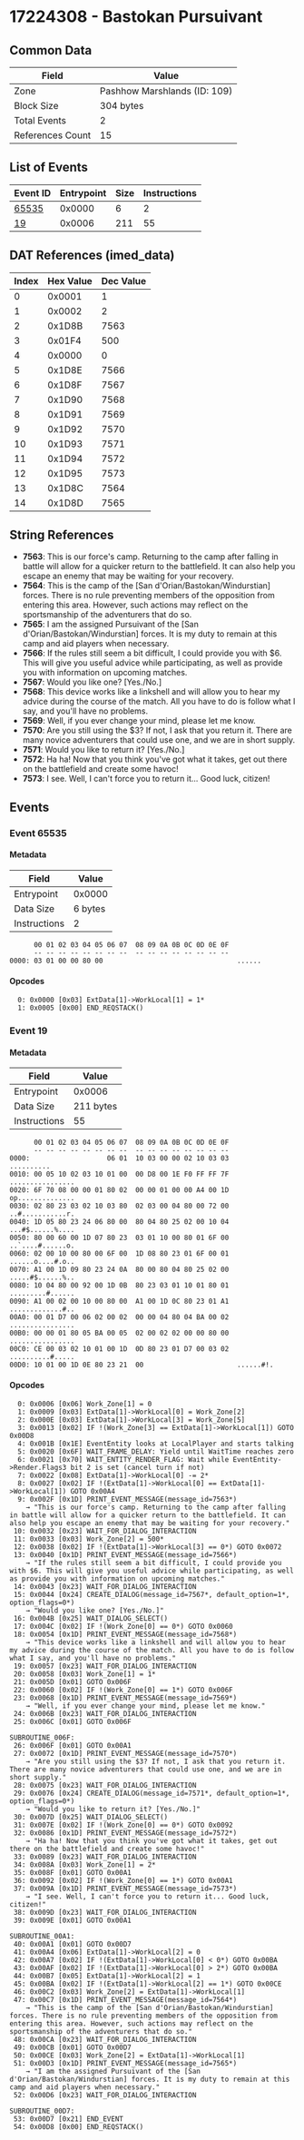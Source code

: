 # 17224308 - Bastokan Pursuivant

## Common Data

| Field            | Value                        |
|------------------|------------------------------|
| Zone             | Pashhow Marshlands (ID: 109) |
| Block Size       | 304 bytes                    |
| Total Events     | 2                            |
| References Count | 15                           |

## List of Events

| Event ID              | Entrypoint   |   Size |   Instructions |
|-----------------------|--------------|--------|----------------|
| [65535](#event-65535) | 0x0000       |      6 |              2 |
| [19](#event-19)       | 0x0006       |    211 |             55 |

## DAT References (imed_data)

|   Index | Hex Value   |   Dec Value |
|---------|-------------|-------------|
|       0 | 0x0001      |           1 |
|       1 | 0x0002      |           2 |
|       2 | 0x1D8B      |        7563 |
|       3 | 0x01F4      |         500 |
|       4 | 0x0000      |           0 |
|       5 | 0x1D8E      |        7566 |
|       6 | 0x1D8F      |        7567 |
|       7 | 0x1D90      |        7568 |
|       8 | 0x1D91      |        7569 |
|       9 | 0x1D92      |        7570 |
|      10 | 0x1D93      |        7571 |
|      11 | 0x1D94      |        7572 |
|      12 | 0x1D95      |        7573 |
|      13 | 0x1D8C      |        7564 |
|      14 | 0x1D8D      |        7565 |

## String References

- **7563**: This is our force's camp. Returning to the camp after falling in battle will allow for a quicker return to the battlefield. It can also help you escape an enemy that may be waiting for your recovery.
- **7564**: This is the camp of the [San d'Orian/Bastokan/Windurstian] forces. There is no rule preventing members of the opposition from entering this area. However, such actions may reflect on the sportsmanship of the adventurers that do so.
- **7565**: I am the assigned Pursuivant of the [San d'Orian/Bastokan/Windurstian] forces. It is my duty to remain at this camp and aid players when necessary.
- **7566**: If the rules still seem a bit difficult, I could provide you with $6. This will give you useful advice while participating, as well as provide you with information on upcoming matches.
- **7567**: Would you like one? [Yes./No.]
- **7568**: This device works like a linkshell and will allow you to hear my advice during the course of the match. All you have to do is follow what I say, and you'll have no problems.
- **7569**: Well, if you ever change your mind, please let me know.
- **7570**: Are you still using the $3? If not, I ask that you return it. There are many novice adventurers that could use one, and we are in short supply.
- **7571**: Would you like to return it? [Yes./No.]
- **7572**: Ha ha! Now that you think you've got what it takes, get out there on the battlefield and create some havoc!
- **7573**: I see. Well, I can't force you to return it... Good luck, citizen!

## Events

### Event 65535

#### Metadata

| Field        | Value   |
|--------------|---------|
| Entrypoint   | 0x0000  |
| Data Size    | 6 bytes |
| Instructions | 2       |

```
      00 01 02 03 04 05 06 07  08 09 0A 0B 0C 0D 0E 0F
      -- -- -- -- -- -- -- --  -- -- -- -- -- -- -- --
0000: 03 01 00 00 80 00                                 ......          
```

#### Opcodes

```
  0: 0x0000 [0x03] ExtData[1]->WorkLocal[1] = 1*
  1: 0x0005 [0x00] END_REQSTACK()
```

### Event 19

#### Metadata

| Field        | Value     |
|--------------|-----------|
| Entrypoint   | 0x0006    |
| Data Size    | 211 bytes |
| Instructions | 55        |

```
      00 01 02 03 04 05 06 07  08 09 0A 0B 0C 0D 0E 0F
      -- -- -- -- -- -- -- --  -- -- -- -- -- -- -- --
0000:                   06 01  10 03 00 00 02 10 03 03        ..........
0010: 00 05 10 02 03 10 01 00  00 D8 00 1E F0 FF FF 7F  ................
0020: 6F 70 08 00 00 01 80 02  00 00 01 00 00 A4 00 1D  op..............
0030: 02 80 23 03 02 10 03 80  02 03 00 04 80 00 72 00  ..#...........r.
0040: 1D 05 80 23 24 06 80 00  80 04 80 25 02 00 10 04  ...#$......%....
0050: 80 00 60 00 1D 07 80 23  03 01 10 00 80 01 6F 00  ..`....#......o.
0060: 02 00 10 00 80 00 6F 00  1D 08 80 23 01 6F 00 01  ......o....#.o..
0070: A1 00 1D 09 80 23 24 0A  80 00 80 04 80 25 02 00  .....#$......%..
0080: 10 04 80 00 92 00 1D 0B  80 23 03 01 10 01 80 01  .........#......
0090: A1 00 02 00 10 00 80 00  A1 00 1D 0C 80 23 01 A1  .............#..
00A0: 00 01 D7 00 06 02 00 02  00 00 04 80 04 BA 00 02  ................
00B0: 00 00 01 80 05 BA 00 05  02 00 02 02 00 00 80 00  ................
00C0: CE 00 03 02 10 01 00 1D  0D 80 23 01 D7 00 03 02  ..........#.....
00D0: 10 01 00 1D 0E 80 23 21  00                       ......#!.       
```

#### Opcodes

```
  0: 0x0006 [0x06] Work_Zone[1] = 0
  1: 0x0009 [0x03] ExtData[1]->WorkLocal[0] = Work_Zone[2]
  2: 0x000E [0x03] ExtData[1]->WorkLocal[3] = Work_Zone[5]
  3: 0x0013 [0x02] IF !(Work_Zone[3] == ExtData[1]->WorkLocal[1]) GOTO 0x00D8
  4: 0x001B [0x1E] EventEntity looks at LocalPlayer and starts talking
  5: 0x0020 [0x6F] WAIT_FRAME_DELAY: Yield until WaitTime reaches zero
  6: 0x0021 [0x70] WAIT_ENTITY_RENDER_FLAG: Wait while EventEntity->Render.Flags3 bit 2 is set (cancel turn if not)
  7: 0x0022 [0x08] ExtData[1]->WorkLocal[0] -= 2*
  8: 0x0027 [0x02] IF !(ExtData[1]->WorkLocal[0] == ExtData[1]->WorkLocal[1]) GOTO 0x00A4
  9: 0x002F [0x1D] PRINT_EVENT_MESSAGE(message_id=7563*)
    → "This is our force's camp. Returning to the camp after falling in battle will allow for a quicker return to the battlefield. It can also help you escape an enemy that may be waiting for your recovery."
 10: 0x0032 [0x23] WAIT_FOR_DIALOG_INTERACTION
 11: 0x0033 [0x03] Work_Zone[2] = 500*
 12: 0x0038 [0x02] IF !(ExtData[1]->WorkLocal[3] == 0*) GOTO 0x0072
 13: 0x0040 [0x1D] PRINT_EVENT_MESSAGE(message_id=7566*)
    → "If the rules still seem a bit difficult, I could provide you with $6. This will give you useful advice while participating, as well as provide you with information on upcoming matches."
 14: 0x0043 [0x23] WAIT_FOR_DIALOG_INTERACTION
 15: 0x0044 [0x24] CREATE_DIALOG(message_id=7567*, default_option=1*, option_flags=0*)
    → "Would you like one? [Yes./No.]"
 16: 0x004B [0x25] WAIT_DIALOG_SELECT()
 17: 0x004C [0x02] IF !(Work_Zone[0] == 0*) GOTO 0x0060
 18: 0x0054 [0x1D] PRINT_EVENT_MESSAGE(message_id=7568*)
    → "This device works like a linkshell and will allow you to hear my advice during the course of the match. All you have to do is follow what I say, and you'll have no problems."
 19: 0x0057 [0x23] WAIT_FOR_DIALOG_INTERACTION
 20: 0x0058 [0x03] Work_Zone[1] = 1*
 21: 0x005D [0x01] GOTO 0x006F
 22: 0x0060 [0x02] IF !(Work_Zone[0] == 1*) GOTO 0x006F
 23: 0x0068 [0x1D] PRINT_EVENT_MESSAGE(message_id=7569*)
    → "Well, if you ever change your mind, please let me know."
 24: 0x006B [0x23] WAIT_FOR_DIALOG_INTERACTION
 25: 0x006C [0x01] GOTO 0x006F

SUBROUTINE_006F:
 26: 0x006F [0x01] GOTO 0x00A1
 27: 0x0072 [0x1D] PRINT_EVENT_MESSAGE(message_id=7570*)
    → "Are you still using the $3? If not, I ask that you return it. There are many novice adventurers that could use one, and we are in short supply."
 28: 0x0075 [0x23] WAIT_FOR_DIALOG_INTERACTION
 29: 0x0076 [0x24] CREATE_DIALOG(message_id=7571*, default_option=1*, option_flags=0*)
    → "Would you like to return it? [Yes./No.]"
 30: 0x007D [0x25] WAIT_DIALOG_SELECT()
 31: 0x007E [0x02] IF !(Work_Zone[0] == 0*) GOTO 0x0092
 32: 0x0086 [0x1D] PRINT_EVENT_MESSAGE(message_id=7572*)
    → "Ha ha! Now that you think you've got what it takes, get out there on the battlefield and create some havoc!"
 33: 0x0089 [0x23] WAIT_FOR_DIALOG_INTERACTION
 34: 0x008A [0x03] Work_Zone[1] = 2*
 35: 0x008F [0x01] GOTO 0x00A1
 36: 0x0092 [0x02] IF !(Work_Zone[0] == 1*) GOTO 0x00A1
 37: 0x009A [0x1D] PRINT_EVENT_MESSAGE(message_id=7573*)
    → "I see. Well, I can't force you to return it... Good luck, citizen!"
 38: 0x009D [0x23] WAIT_FOR_DIALOG_INTERACTION
 39: 0x009E [0x01] GOTO 0x00A1

SUBROUTINE_00A1:
 40: 0x00A1 [0x01] GOTO 0x00D7
 41: 0x00A4 [0x06] ExtData[1]->WorkLocal[2] = 0
 42: 0x00A7 [0x02] IF !(ExtData[1]->WorkLocal[0] < 0*) GOTO 0x00BA
 43: 0x00AF [0x02] IF !(ExtData[1]->WorkLocal[0] > 2*) GOTO 0x00BA
 44: 0x00B7 [0x05] ExtData[1]->WorkLocal[2] = 1
 45: 0x00BA [0x02] IF !(ExtData[1]->WorkLocal[2] == 1*) GOTO 0x00CE
 46: 0x00C2 [0x03] Work_Zone[2] = ExtData[1]->WorkLocal[1]
 47: 0x00C7 [0x1D] PRINT_EVENT_MESSAGE(message_id=7564*)
    → "This is the camp of the [San d'Orian/Bastokan/Windurstian] forces. There is no rule preventing members of the opposition from entering this area. However, such actions may reflect on the sportsmanship of the adventurers that do so."
 48: 0x00CA [0x23] WAIT_FOR_DIALOG_INTERACTION
 49: 0x00CB [0x01] GOTO 0x00D7
 50: 0x00CE [0x03] Work_Zone[2] = ExtData[1]->WorkLocal[1]
 51: 0x00D3 [0x1D] PRINT_EVENT_MESSAGE(message_id=7565*)
    → "I am the assigned Pursuivant of the [San d'Orian/Bastokan/Windurstian] forces. It is my duty to remain at this camp and aid players when necessary."
 52: 0x00D6 [0x23] WAIT_FOR_DIALOG_INTERACTION

SUBROUTINE_00D7:
 53: 0x00D7 [0x21] END_EVENT
 54: 0x00D8 [0x00] END_REQSTACK()
```
